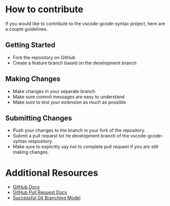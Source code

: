 # How to contribute

If you would like to contribute to the vscode-gcode-syntax project, here are a couple guidelines.

## Getting Started

* Fork the repository on GitHub
* Create a feature branch based on the development branch

## Making Changes

* Make changes in your separate branch
* Make sure commit messages are easy to understand
* Make sure to test your extension as much as possible

## Submitting Changes

* Push your changes to the branch in your fork of the repository.
* Submit a pull request tot he development branch of the vscode-gcode-syntax respository.
* Make sure to explicitly say not to complete pull request if you are still making changes.

# Additional Resources

* [GitHub Docs](http://help.github.com/)
* [GitHub Pull Request Docs](http://help.github.com/send-pull-requests/)
* [Successful Git Branching Model](http://nvie.com/posts/a-successful-git-branching-model/)